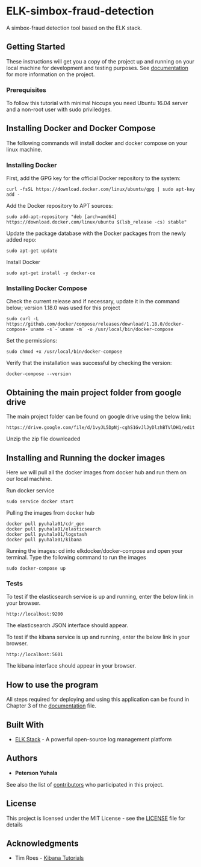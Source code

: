 # ELK-simbox-fraud-detection
A simbox-fraud detection tool based on the ELK stack.

## Getting Started

These instructions will get you a copy of the project up and running on your local machine for development and testing purposes. See [documentation](documentation.pdf) for more information on the project.

### Prerequisites

To follow this tutorial with minimal hiccups you need Ubuntu 16.04 server and a non-root user with sudo priviledges. 

## Installing Docker and Docker Compose
The following commands will install docker and docker compose on your linux machine.

### Installing Docker
First, add the GPG key for the official Docker repository to the system:

```
curl -fsSL https://download.docker.com/linux/ubuntu/gpg | sudo apt-key add -

```
Add the Docker repository to APT sources:

```
sudo add-apt-repository "deb [arch=amd64] https://download.docker.com/linux/ubuntu $(lsb_release -cs) stable"

```
Update the package database with the Docker packages from the newly added repo:

```
sudo apt-get update

```
Install Docker

```
sudo apt-get install -y docker-ce

```
### Installing Docker Compose
Check the current release and if necessary, update it in the command below; version 1.18.0 was used for this project

```
sudo curl -L https://github.com/docker/compose/releases/download/1.18.0/docker-compose-`uname -s`-`uname -m` -o /usr/local/bin/docker-compose

```
Set the permissions:

```
sudo chmod +x /usr/local/bin/docker-compose

```
Verify that the installation was successful by checking the version:

```
docker-compose --version

```

## Obtaining the main project folder from google drive

The main project folder can be found on google drive using the below link:

```
https://drive.google.com/file/d/1vyJL5DpNj-cghS1GvJlJyDlzhBTVlDH1/edit
```
Unzip the zip file downloaded

## Installing and Running the docker images
Here we will pull all the docker images from docker hub and run them on our local machine.

Run docker service
```
sudo service docker start
```
Pulling the images from docker hub
```
docker pull pyuhala01/cdr_gen
docker pull pyuhala01/elasticsearch
docker pull pyuhala01/logstash
docker pull pyuhala01/kibana

```
Running the images: cd into elkdocker/docker-compose and open your terminal. Type the following command to run the images

```
sudo docker-compose up

```

### Tests

To test if the elasticsearch service is up and running, enter the below link in your browser.

```
http://localhost:9200
```
The elasticsearch JSON interface should appear.

To test if the kibana service is up and running, enter the below link in your browser.

```
http://localhost:5601
```
The kibana interface should appear in your browser.


## How to use the program

All steps required for deploying and using this application can be found in Chapter 3 of the [documentation](documentation.pdf) file.

## Built With

* [ELK Stack](https://www.elastic.co/webinars/introduction-elk-stack) - A powerful open-source log management platform


## Authors

* **Peterson Yuhala** 

See also the list of [contributors](https://github.com/your/project/contributors) who participated in this project.

## License

This project is licensed under the MIT License - see the [LICENSE](LICENSE) file for details

## Acknowledgments

* Tim Roes - [Kibana Tutorials](https://www.timroes.de/2015/02/07/kibana-4-tutorial-part-1-introduction/)
